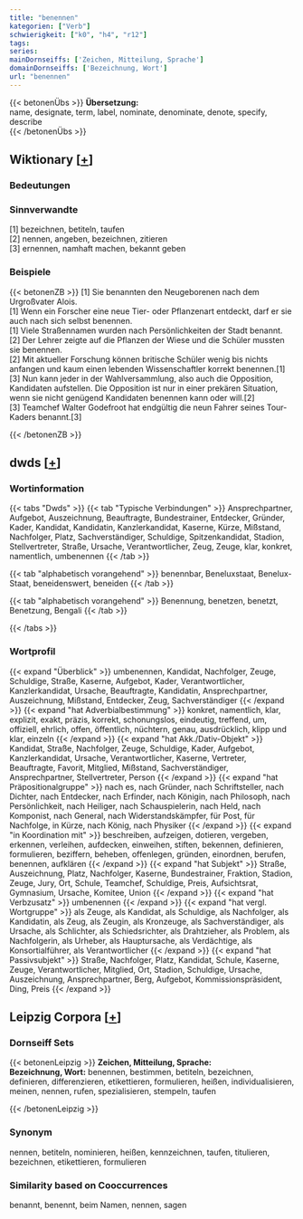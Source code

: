 ```yaml
---
title: "benennen"
kategorien: ["Verb"]
schwierigkeit: ["k0", "h4", "r12"]
tags:
series:
mainDornseiffs: ['Zeichen, Mitteilung, Sprache']
domainDornseiffs: ['Bezeichnung, Wort']
url: "benennen"
---
```


{{< betonenÜbs >}}
**Übersetzung:**  
name, designate, term, label, nominate, denominate, denote, specify, describe  
{{< /betonenÜbs >}}

## Wiktionary [[+](https://de.wiktionary.org/wiki/benennen)]

### Bedeutungen

### Sinnverwandte
[1] bezeichnen, betiteln, taufen  
[2] nennen, angeben, bezeichnen, zitieren  
[3] ernennen, namhaft machen, bekannt geben  

### Beispiele
{{< betonenZB >}}
[1] Sie benannten den Neugeborenen nach dem Urgroßvater Alois.  
[1] Wenn ein Forscher eine neue Tier- oder Pflanzenart entdeckt, darf er sie auch nach sich selbst benennen.  
[1] Viele Straßennamen wurden nach Persönlichkeiten der Stadt benannt.  
[2] Der Lehrer zeigte auf die Pflanzen der Wiese und die Schüler mussten sie benennen.  
[2] Mit aktueller Forschung können britische Schüler wenig bis nichts anfangen und kaum einen lebenden Wissenschaftler korrekt benennen.[1]  
[3] Nun kann jeder in der Wahlversammlung, also auch die Opposition, Kandidaten aufstellen. Die Opposition ist nur in einer prekären Situation, wenn sie nicht genügend Kandidaten benennen kann oder will.[2]  
[3] Teamchef Walter Godefroot hat endgültig die neun Fahrer seines Tour-Kaders benannt.[3]  

{{< /betonenZB >}}


## dwds [[+](https://www.dwds.de/wb/benennen)]

### Wortinformation
{{< tabs "Dwds" >}}
{{< tab "Typische Verbindungen" >}}
Ansprechpartner, Aufgebot, Auszeichnung, Beauftragte, Bundestrainer, Entdecker, Gründer, Kader, Kandidat, Kandidatin, Kanzlerkandidat, Kaserne, Kürze, Mißstand, Nachfolger, Platz, Sachverständiger, Schuldige, Spitzenkandidat, Stadion, Stellvertreter, Straße, Ursache, Verantwortlicher, Zeug, Zeuge, klar, konkret, namentlich, umbenennen
{{< /tab >}}

{{< tab "alphabetisch vorangehend" >}}
benennbar, Beneluxstaat, Benelux-Staat, beneidenswert, beneiden
{{< /tab >}}

{{< tab "alphabetisch vorangehend" >}}
Benennung, benetzen, benetzt, Benetzung, Bengali
{{< /tab >}}

{{< /tabs >}}

### Wortprofil
{{< expand "Überblick" >}} umbenennen, Kandidat, Nachfolger, Zeuge, Schuldige, Straße, Kaserne, Aufgebot, Kader, Verantwortlicher, Kanzlerkandidat, Ursache, Beauftragte, Kandidatin, Ansprechpartner, Auszeichnung, Mißstand, Entdecker, Zeug, Sachverständiger {{< /expand >}}
{{< expand "hat Adverbialbestimmung" >}} konkret, namentlich, klar, explizit, exakt, präzis, korrekt, schonungslos, eindeutig, treffend, um, offiziell, ehrlich, offen, öffentlich, nüchtern, genau, ausdrücklich, klipp und klar, einzeln {{< /expand >}}
{{< expand "hat Akk./Dativ-Objekt" >}} Kandidat, Straße, Nachfolger, Zeuge, Schuldige, Kader, Aufgebot, Kanzlerkandidat, Ursache, Verantwortlicher, Kaserne, Vertreter, Beauftragte, Favorit, Mitglied, Mißstand, Sachverständiger, Ansprechpartner, Stellvertreter, Person {{< /expand >}}
{{< expand "hat Präpositionalgruppe" >}} nach es, nach Gründer, nach Schriftsteller, nach Dichter, nach Entdecker, nach Erfinder, nach Königin, nach Philosoph, nach Persönlichkeit, nach Heiliger, nach Schauspielerin, nach Held, nach Komponist, nach General, nach Widerstandskämpfer, für Post, für Nachfolge, in Kürze, nach König, nach Physiker {{< /expand >}}
{{< expand "in Koordination mit" >}} beschreiben, aufzeigen, dotieren, vergeben, erkennen, verleihen, aufdecken, einweihen, stiften, bekennen, definieren, formulieren, beziffern, beheben, offenlegen, gründen, einordnen, berufen, benennen, aufklären {{< /expand >}}
{{< expand "hat Subjekt" >}} Straße, Auszeichnung, Platz, Nachfolger, Kaserne, Bundestrainer, Fraktion, Stadion, Zeuge, Jury, Ort, Schule, Teamchef, Schuldige, Preis, Aufsichtsrat, Gymnasium, Ursache, Komitee, Union {{< /expand >}}
{{< expand "hat Verbzusatz" >}} umbenennen {{< /expand >}}
{{< expand "hat vergl. Wortgruppe" >}} als Zeuge, als Kandidat, als Schuldige, als Nachfolger, als Kandidatin, als Zeug, als Zeugin, als Kronzeuge, als Sachverständiger, als Ursache, als Schlichter, als Schiedsrichter, als Drahtzieher, als Problem, als Nachfolgerin, als Urheber, als Hauptursache, als Verdächtige, als Konsortialführer, als Verantwortlicher {{< /expand >}}
{{< expand "hat Passivsubjekt" >}} Straße, Nachfolger, Platz, Kandidat, Schule, Kaserne, Zeuge, Verantwortlicher, Mitglied, Ort, Stadion, Schuldige, Ursache, Auszeichnung, Ansprechpartner, Berg, Aufgebot, Kommissionspräsident, Ding, Preis {{< /expand >}}

## Leipzig Corpora [[+](https://corpora.uni-leipzig.de/en/res?word=benennen&corpusId=deu_newscrawl-public_2018)]

### Dornseiff Sets
{{< betonenLeipzig >}}
**Zeichen, Mitteilung, Sprache:**  
**Bezeichnung, Wort:** benennen, bestimmen, betiteln, bezeichnen, definieren, differenzieren, etikettieren, formulieren, heißen, individualisieren, meinen, nennen, rufen, spezialisieren, stempeln, taufen  

{{< /betonenLeipzig >}}

### Synonym
nennen, betiteln, nominieren, heißen, kennzeichnen, taufen, titulieren, bezeichnen, etikettieren, formulieren


### Similarity based on Cooccurrences
benannt, benennt, beim Namen, nennen, sagen

